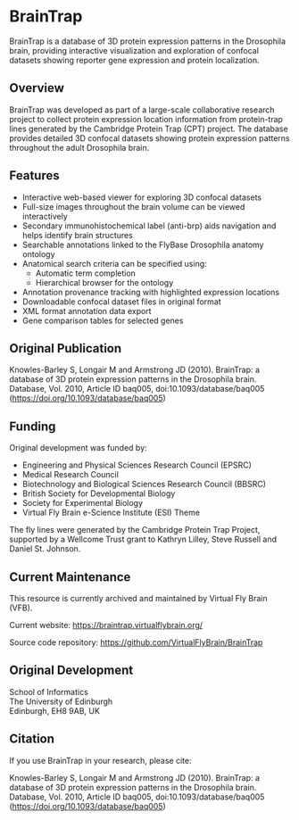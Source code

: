# BrainTrap

BrainTrap is a database of 3D protein expression patterns in the Drosophila brain, providing interactive visualization and exploration of confocal datasets showing reporter gene expression and protein localization.

## Overview

BrainTrap was developed as part of a large-scale collaborative research project to collect protein expression location information from protein-trap lines generated by the Cambridge Protein Trap (CPT) project. The database provides detailed 3D confocal datasets showing protein expression patterns throughout the adult Drosophila brain.

## Features

- Interactive web-based viewer for exploring 3D confocal datasets
- Full-size images throughout the brain volume can be viewed interactively
- Secondary immunohistochemical label (anti-brp) aids navigation and helps identify brain structures
- Searchable annotations linked to the FlyBase Drosophila anatomy ontology
- Anatomical search criteria can be specified using:
  - Automatic term completion
  - Hierarchical browser for the ontology
- Annotation provenance tracking with highlighted expression locations
- Downloadable confocal dataset files in original format
- XML format annotation data export
- Gene comparison tables for selected genes

## Original Publication

Knowles-Barley S, Longair M and Armstrong JD (2010). BrainTrap: a database of 3D protein expression patterns in the Drosophila brain. Database, Vol. 2010, Article ID baq005, doi:10.1093/database/baq005 (https://doi.org/10.1093/database/baq005)

## Funding

Original development was funded by:
- Engineering and Physical Sciences Research Council (EPSRC)
- Medical Research Council
- Biotechnology and Biological Sciences Research Council (BBSRC)
- British Society for Developmental Biology
- Society for Experimental Biology 
- Virtual Fly Brain e-Science Institute (ESI) Theme

The fly lines were generated by the Cambridge Protein Trap Project, supported by a Wellcome Trust grant to Kathryn Lilley, Steve Russell and Daniel St. Johnson.

## Current Maintenance

This resource is currently archived and maintained by Virtual Fly Brain (VFB). 

Current website: https://braintrap.virtualflybrain.org/

Source code repository: https://github.com/VirtualFlyBrain/BrainTrap

## Original Development

School of Informatics  
The University of Edinburgh  
Edinburgh, EH8 9AB, UK

## Citation

If you use BrainTrap in your research, please cite:

Knowles-Barley S, Longair M and Armstrong JD (2010). BrainTrap: a database of 3D protein expression patterns in the Drosophila brain. Database, Vol. 2010, Article ID baq005, doi:10.1093/database/baq005 (https://doi.org/10.1093/database/baq005)
